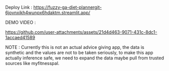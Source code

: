 Deploy Link : https://fuzzy-ga-diet-plannergit-6jovnxikh4wunpx6hdaktm.streamlit.app/

DEMO VIDEO : 

https://github.com/user-attachments/assets/21d4d463-9071-431c-8dc1-1accaed41589




NOTE : Currently this is not an actual advice giving app, the data is synthetic and the values are not to be taken seriously, to make this app actually inference safe, we need to expand the data maybe pull from trusted sources like myfitnesspal. 
